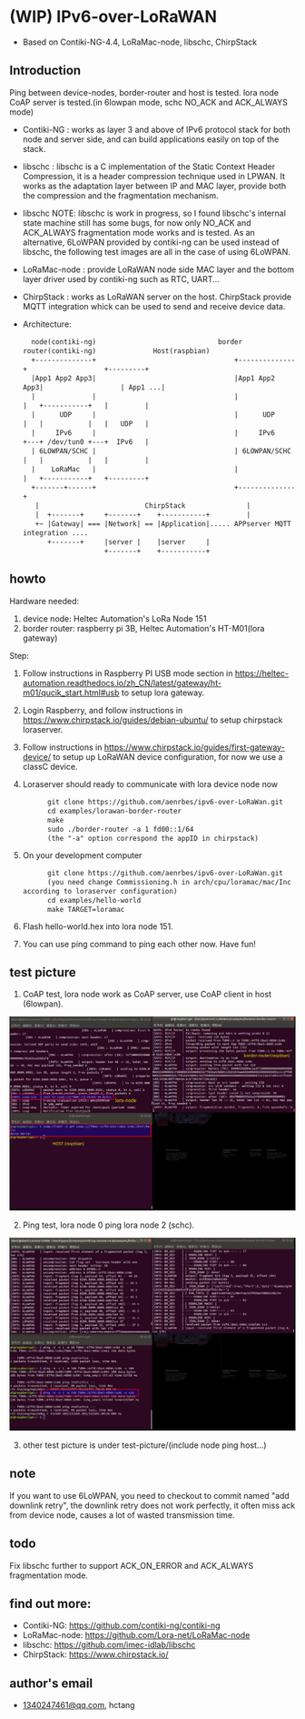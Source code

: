 

# (WIP) IPv6-over-LoRaWAN
* Based on Contiki-NG-4.4, LoRaMac-node, libschc, ChirpStack

## Introduction
Ping between device-nodes, border-router and host is tested. lora node CoAP server is tested.(in
 6lowpan mode, schc NO_ACK and ACK_ALWAYS mode)

* Contiki-NG : works as layer 3 and above of IPv6 protocol stack for both node and server side,
and can build applications easily on top of the stack.
* libschc : libschc is a C implementation of the Static Context Header Compression, it is a header
compression technique used in LPWAN. It works as the adaptation layer between IP and MAC layer,
provide both the compression and the fragmentation mechanism.
* libschc NOTE: libschc is work in progress, so I found libschc's internal state machine still has
some bugs, for now only NO_ACK and ACK_ALWAYS fragmentation mode works and is tested. As an alternative,
6LoWPAN provided by contiki-ng can be used instead of libschc, the following test images are
all in the case of using 6LoWPAN.
* LoRaMac-node : provide LoRaWAN node side MAC layer and the bottom layer driver used by contiki-ng such
as RTC, UART...
* ChirpStack : works as LoRaWAN server on the host. ChirpStack provide MQTT integration whick can
be used to send and receive device data.

* Architecture:

        node(contiki-ng)                              border router(contiki-ng)              Host(raspbian)
        +--------------+                                  +--------------+                   +---------+
        |App1 App2 App3|                                  |App1 App2 App3|                   | App1 ...|
        |              |                                  |              |   +-----------+   |         |
        |      UDP     |                                  |      UDP     |   |           |   |   UDP   |
        |     IPv6     |                                  |     IPv6     +---+ /dev/tun0 +---+  IPv6   |
        | 6LOWPAN/SCHC |                                  | 6LOWPAN/SCHC |   |           |   |         |
        |    LoRaMac   |                                  |              |   +-----------+   +---------+
        +-------+------+                                  +--------------+ 
         |                          ChirpStack               |
         |  +-------+     +-------+    +-----------+         |
         +~ |Gateway| === |Network| == |Application|..... APPserver MQTT integration ....
            +-------+     |server |    |server     |
                          +-------+    +-----------+

## howto

Hardware needed: 
1. device node: Heltec Automation's LoRa Node 151
2. border router: raspberry pi 3B, Heltec Automation's HT-M01(lora gateway)

Step:
1. Follow instructions in Raspberry PI USB mode section in
https://heltec-automation.readthedocs.io/zh_CN/latest/gateway/ht-m01/qucik_start.html#usb
to setup lora gateway.
2. Login Raspberry, and follow instructions in https://www.chirpstack.io/guides/debian-ubuntu/
to setup chirpstack loraserver.
3. Follow instructions in https://www.chirpstack.io/guides/first-gateway-device/
to setup up LoRaWAN device configuration, for now we use a classC device.
4. Loraserver should ready to communicate with lora device node now

             git clone https://github.com/aenrbes/ipv6-over-LoRaWan.git
             cd examples/lorawan-border-router
             make
             sudo ./border-router -a 1 fd00::1/64
             (the "-a" option correspond the appID in chirpstack)

5. On your development computer

             git clone https://github.com/aenrbes/ipv6-over-LoRaWan.git
             (you need change Commissioning.h in arch/cpu/loramac/mac/Inc according to loraserver configuration)
             cd examples/hello-world
             make TARGET=loramac

6. Flash hello-world.hex into lora node 151.
7. You can use ping command to ping each other now. Have fun!

## test picture
1. CoAP test, lora node work as CoAP server, use CoAP client in host (6lowpan).

![](./test-picture/coap-hello-world(6lowpan).png "coap hello world")

2. Ping test, lora node 0 ping lora node 2 (schc).

![](./test-picture/host_ping_dev.png "node ping node")

3. other test picture is under test-picture/(include node ping host...)

## note
If you want to use 6LoWPAN, you need to checkout to commit named "add downlink retry",
the downlink retry does not work perfectly, it often miss ack from device node,
causes a lot of wasted transmission time.

## todo
Fix libschc further to support ACK_ON_ERROR and ACK_ALWAYS fragmentation mode.

## find out more:

* Contiki-NG: https://github.com/contiki-ng/contiki-ng
* LoRaMac-node: https://github.com/Lora-net/LoRaMac-node
* libschc: https://github.com/imec-idlab/libschc
* ChirpStack: https://www.chirpstack.io/

## author's email 
* 1340247461@qq.com, hctang
